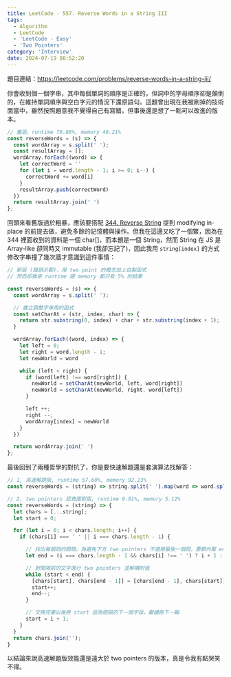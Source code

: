```yaml
---
title: LeetCode - 557. Reverse Words in a String III
tags:
  - Algorithm
  - LeetCode
  - 'LeetCode - Easy'
  - 'Two Pointers'
category: 'Interview'
date: 2024-07-19 08:52:20
---
```

題目連結：<https://leetcode.com/problems/reverse-words-in-a-string-iii/>

你會收到個一個字串，其中每個單詞的順序是正確的，但詞中的字母順序卻是顛倒的，在維持單詞順序與空白字元的情況下還原語句。這題曾出現在我被刷掉的技術面當中，雖然按照題意我不覺得自己有寫錯，但事後還是想了一點可以改進的版本。

```js
// 舊版，runtime 79.86%, memory 49.21%
const reverseWords = (s) => {
  const wordArray = s.split(' ');
  const resultArray = [];
  wordArray.forEach((word) => {
    let correctWord = ''
    for (let i = word.length - 1; i >= 0; i--) {
      correctWord += word[i]
    }
    resultArray.push(correctWord)
  })
  return resultArray.join(' ')
};
```


回頭來看舊版過於粗暴，應該要搭配 [344. Reverse String](https://leetcode.com/problems/reverse-string/) 提到 modifying in-place 的前提去做，避免多餘的記憶體與操作。但我在這邊又吃了一個鱉，因為在 344 裡面收到的資料是一個 char[]，而本題是一個 String，然而 String 在 JS 是 Array-like 卻同時又 immutable (我卻忘記了)，因此我用 `string[index]` 的方式修改字串撞了幾次牆才意識到這件事情：
```js
// 新版 (錯誤示範)，用 two point 的概念加上自製函式
// 然而卻換來 runtime 跟 memory 都只有 5% 的結果

const reverseWords = (s) => {
  const wordArray = s.split(' ');

  // 建立調整字串用的函式
  const setCharAt = (str, index, char) => {
    return str.substring(0, index) + char + str.substring(index + 1);
  }

  wordArray.forEach((word, index) => {
    let left = 0;
    let right = word.length - 1;
    let newWorld = word

    while (left < right) {
      if (word[left] !== word[right]) {
        newWorld = setCharAt(newWorld, left, word[right])
        newWorld = setCharAt(newWorld, right, word[left])
      }

      left ++;
      right --;
      wordArray[index] = newWorld
    }
  })

  return wordArray.join(' ')
};
```

最後回到了兩種哲學的對抗了，你是要快速解題還是套演算法找解答：
```js
// 1, 高速解題版, runtime 57.60%, memory 92.23%
const reverseWords = (string) => string.split(' ').map(word => word.split('').reverse().join('')).join(' ');

// 2, two pointers 認真面對版, runtime 9.01%, memory 5.12%
const reverseWords = (string) => {
  let chars = [...string];
  let start = 0;

  for (let i = 0; i < chars.length; i++) {
    if (chars[i] === ' ' || i === chars.length - 1) {

      // 找出每個詞的間隔，為避免下方 two pointers 不適用最後一個詞，要額外幫 end + 1
      let end = (i === chars.length - 1 && chars[i] !== ' ') ? i + 1 : i;

      // 對間隔前的文字進行 two pointers 並解構附值
      while (start < end) {
        [chars[start], chars[end - 1]] = [chars[end - 1], chars[start]];
        start++;
        end--;
      }

      // 交換完畢以後將 start 設為間隔的下一個字母，繼續跑下一輪
      start = i + 1;
    }
  }
  return chars.join('');
}
```

以結論來說高速解題版效能還是遠大於 two pointers 的版本，真是令我有點哭笑不得。